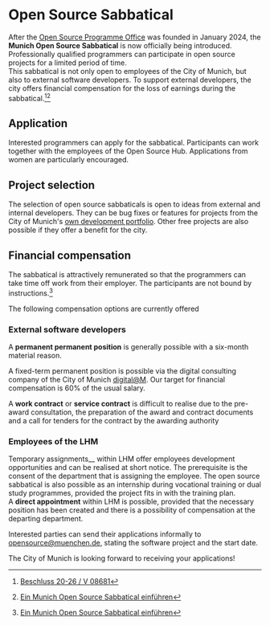# Open Source Sabbatical

After the [Open Source Programme Office](./ospo) was founded in January 2024, the **Munich Open Source Sabbatical** is now officially being introduced.
Professionally qualified programmers can participate in open source projects for a limited period of time.  
This sabbatical is not only open to employees of the City of Munich, but also to external software developers.
To support external developers, the city offers financial compensation for the loss of earnings during the sabbatical.[^beschluss][^antrag]


## Application

Interested programmers can apply for the sabbatical.
Participants can work together with the employees of the Open Source Hub.
Applications from women are particularly encouraged.

## Project selection

The selection of open source sabbaticals is open to ideas from external and internal developers.
They can be bug fixes or features for projects from the City of Munich's [own development portfolio](https://github.com/it-at-m).
Other free projects are also possible if they offer a benefit for the city.

## Financial compensation

The sabbatical is attractively remunerated so that the programmers can take time off work from their employer.
The participants are not bound by instructions.[^antrag]

The following compensation options are currently offered

### External software developers

A __permanent permanent position__ is generally possible with a six-month material reason.

A fixed-term permanent position is possible via the digital consulting company of the City of Munich [digital@M](https://digital-at-m.de/).
Our target for financial compensation is 60% of the usual salary.

A __work contract__ or __service contract__ is difficult to realise due to the pre-award consultation, the preparation of the award and contract documents and a call for tenders for the contract by the awarding authority


### Employees of the LHM

Temporary assignments__ within LHM offer employees development opportunities and can be realised at short notice.
The prerequisite is the consent of the department that is assigning the employee.
The open source sabbatical is also possible as an internship during vocational training or dual study programmes, provided the project fits in with the training plan.  
A __direct appointment__ within LHM is possible, provided that the necessary position has been created and there is a possibility of compensation at the departing department.


Interested parties can send their applications informally to [opensource@muenchen.de](mailto:opensource@muenchen.de), stating the software project and the start date.

The City of Munich is looking forward to receiving your applications!


[^antrag]: [Ein Munich Open Source Sabbatical einführen](https://risi.muenchen.de/risi/antrag/detail/6289826)
[^beschluss]: [Beschluss 20-26 / V 08681](https://risi.muenchen.de/risi/sitzungsvorlage/detail/7532900)


